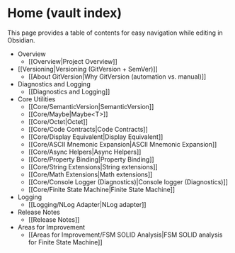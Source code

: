 # Home (vault index)

This page provides a table of contents for easy navigation while editing in Obsidian.

- Overview
  - [[Overview|Project Overview]]
- [[Versioning|Versioning (GitVersion + SemVer)]]
  - [[About GitVersion|Why GitVersion (automation vs. manual)]]
- Diagnostics and Logging
  - [[Diagnostics and Logging]]
- Core Utilities
  - [[Core/SemanticVersion|SemanticVersion]]
  - [[Core/Maybe|Maybe\<T\>]]
  - [[Core/Octet|Octet]]
  - [[Core/Code Contracts|Code Contracts]]
  - [[Core/Display Equivalent|Display Equivalent]]
  - [[Core/ASCII Mnemonic Expansion|ASCII Mnemonic Expansion]]
  - [[Core/Async Helpers|Async Helpers]]
  - [[Core/Property Binding|Property Binding]]
  - [[Core/String Extensions|String extensions]]
  - [[Core/Math Extensions|Math extensions]]
  - [[Core/Console Logger (Diagnostics)|Console logger (Diagnostics)]]
  - [[Core/Finite State Machine|Finite State Machine]]
- Logging
  - [[Logging/NLog Adapter|NLog adapter]]
- Release Notes
  - [[Release Notes]]
- Areas for Improvement
  - [[Areas for Improvement/FSM SOLID Analysis|FSM SOLID analysis for Finite State Machine]]
